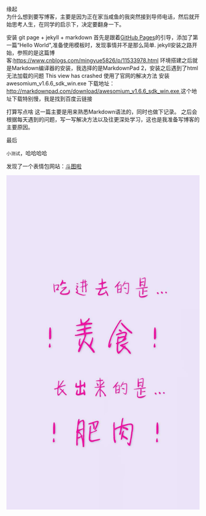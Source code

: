 缘起  
为什么想到要写博客，主要是因为正在家当咸鱼的我突然接到导师电话，然后就开始思考人生，在同学的启示下，决定要翻身一下。

安装
git page + jekyll + markdown
首先是跟着[GitHub Pages](https://pages.github.com/)的引导，添加了第一篇“Hello World",准备使用模板时，发现事情并不是那么简单.
jekyll安装之路开始，参照的是这篇博客:<https://www.cnblogs.com/mingyue5826/p/11533978.html>
环境搭建之后就是Markdown编译器的安装，我选择的是MarkdownPad 2，安装之后遇到了html无法加载的问题
	This view has crashed
使用了官网的解决方法
	安装 awesomium_v1.6.6_sdk_win.exe
下载地址：<http://markdownpad.com/download/awesomium_v1.6.6_sdk_win.exe>,这个地址下载特别慢，我是找到百度云链接

打算写点啥
这一篇主要是用来熟悉Markdown语法的，同时也做下记录。
之后会根据每天遇到的问题，写一写解决方法以及往更深处学习，这也是我准备写博客的主要原因。


最后


 `小测试`，哈哈哈哈


发现了一个表情包网站：[斗图啦](https://www.doutula.com/)

![借来的图](image/1.jpg)